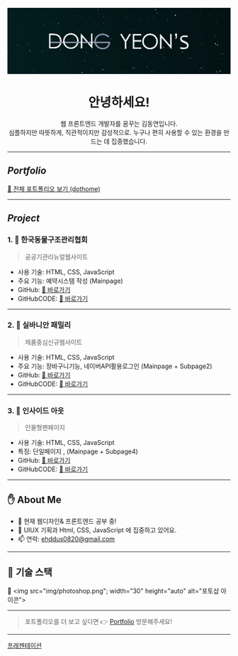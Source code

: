 <p align="center">
  <img src="img/profileimg.png"; width="600" height="auto" alt="프로필 이미지">
</p>

<h1 align="center">안녕하세요!</h1>
<p align="center">웹 프론트엔드 개발자를 꿈꾸는 김동연입니다. <br>
심플하지만 따뜻하게, 직관적이지만 감성적으로. 누구나 편히 사용할 수 있는 환경을 만드는 데 집중했습니다.</p>

---

 ##  *Portfolio*

[📂 전체 포트폴리오 보기 (dothome)](http://kimdongyeon.dothome.co.kr/)


---

## *Project*

### 1. 📌 **한국동물구조관리협회**
> 공공기관리뉴얼웹사이트

- 사용 기술: HTML, CSS, JavaScript
- 주요 기능: 예약시스템 작성 (Mainpage)
- GitHub: [🔗 바로가기](https://kimdongyeon99.github.io/portfolio/project001/index_my.html)
- GitHubCODE: [🔗 바로가기](https://github.com/kimdongyeon99/portfolio/blob/main/project001/index_my.html)

---

### 2. 📌 **실바니안 패밀리**
> 제품중심신규웹사이트

- 사용 기술: HTML, CSS, JavaScript
- 주요 기능: 장바구니기능, 네이버API활용로그인 (Mainpage + Subpage2)
- GitHub: [🔗 바로가기](https://kimdongyeon99.github.io/portfolio/project002/index_my.html)
- GitHubCODE: [🔗 바로가기](https://github.com/kimdongyeon99/portfolio/blob/main/project002/index_my.html)

---

### 3. 📌 **인사이드 아웃**
> 인물형팬페이지

- 사용 기술: HTML, CSS, JavaScript
- 특징: 단일페이지 , (Mainpage + Subpage4)
- GitHub: [🔗 바로가기](https://kimdongyeon99.github.io/portfolio/project003/index_my.html)
- GitHubCODE: [🔗 바로가기](https://github.com/kimdongyeon99/portfolio/blob/main/project003/index_my.html)

---

## ✋ About Me

- 🔭 현재 웹디자인& 프론트엔드 공부 중!
- 🌱 UIUX 기획과 Html, CSS, JavaScript 에 집중하고 있어요.
- 📫 연락: ehddus0820@gmail.com

---

## 🧰 기술 스택

🎨 <img src="img/photoshop.png"; width="30" height="auto" alt="포토샵 아이콘">


---

> 포트폴리오를 더 보고 싶다면 👉 [Portfolio](http://kimdongyeon.dothome.co.kr/) 방문해주세요!

---  



[프레젠테이션](https://www.figma.com/proto/sDfW4dX26ubgyuLy0bBn7L/Untitled?node-id=1-12&t=JCy3PwRUmUgezRMs-1&scaling=min-zoom&content-scaling=fixed&page-id=0%3A1)
